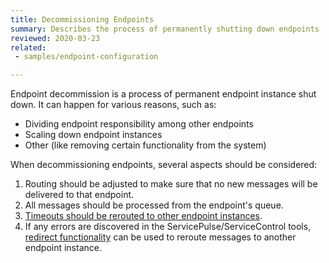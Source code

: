 ```yaml
---
title: Decommissioning Endpoints
summary: Describes the process of permanently shutting down endpoints
reviewed: 2020-03-23
related:
 - samples/endpoint-configuration

---
```


Endpoint decommission is a process of permanent endpoint instance shut down. It can happen for various reasons, such as:

 * Dividing endpoint responsibility among other endpoints
 * Scaling down endpoint instances
 * Other (like removing certain functionality from the system)

When decommissioning endpoints, several aspects should be considered:

 1. Routing should be adjusted to make sure that no new messages will be delivered to that endpoint.
 1. All messages should be processed from the endpoint's queue.
 1. [Timeouts should be rerouted to other endpoint instances](/persistence/ravendb/reroute-existing-timeouts.md).
 1. If any errors are discovered in the ServicePulse/ServiceControl tools, [redirect functionality](/servicepulse/redirect.md) can be used to reroute messages to another endpoint instance.